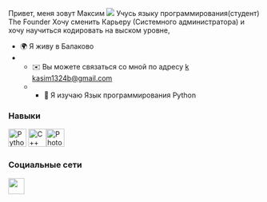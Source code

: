 Привет, меня зовут Максим ![](https://user-images.githubusercontent.com/18350557/176309783-0785949b-9127-417c-8b55-ab5a4333674e.gif) 
Учусь языку программирования(студент) The Founder
Хочу сменить Карьеру (Системного администратора) и хочу научиться кодировать на выском уровне, 
* 🌍 Я живу в Балаково
* * ✉️ Вы можете связаться со мной по адресу [k](mailto:k) [kasim1324b@gmail.com](mailto:kasim1324b@gmail.com)
  * * 🧠 Я изучаю Язык программирования Python

### Навыки


<p align="left">
<a href="https://www.python.org/" target="_blank" rel="noreferrer"><img src="https://raw.githubusercontent.com/danielcranney/readme-generator/main/public/icons/skills/python-colored.svg" width="36" height="36" alt="Python" /></a> <a href="https://docs.microsoft.com/en-us/cpp/?view=msvc-170" target="_blank" rel="noreferrer"><img src="https://raw.githubusercontent.com/danielcranney/readme-generator/main/public/icons/skills/cplusplus-colored.svg" width="36" height="36" alt="C++" /></a><a href="https://www.adobe.com/uk/products/photoshop.html" target="_blank" rel="noreferrer"><img src="https://raw.githubusercontent.com/danielcranney/readme-generator/main/public/icons/skills/photoshop-colored.svg" width="36" height="36" alt="Photoshop" /></a>
</p>


### Социальные сети

<p align="left"> <a href="https://www.github.com/Max" target="_blank" rel="noreferrer"> <picture> <source media="(prefers-color-scheme: dark)" srcset="https://raw.githubusercontent.com/danielcranney/readme-generator/main/public/icons/socials/github-dark.svg" /> <source media="(prefers-color-scheme: light)" srcset="https://raw.githubusercontent.com/danielcranney/readme-generator/main/public/icons/socials/github.svg" /> <img src="https://raw.githubusercontent.com/danielcranney/readme-generator/main/public/icons/socials/github.svg" width="32" height="32" /> </picture> </a></p>
